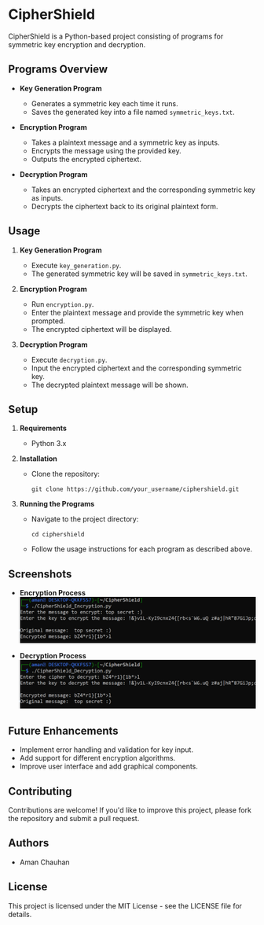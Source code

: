# CipherShield

CipherShield is a Python-based project consisting of programs for symmetric key encryption and decryption.

## Programs Overview

* **Key Generation Program**
  - Generates a symmetric key each time it runs.
  - Saves the generated key into a file named `symmetric_keys.txt`.

* **Encryption Program**
  - Takes a plaintext message and a symmetric key as inputs.
  - Encrypts the message using the provided key.
  - Outputs the encrypted ciphertext.

* **Decryption Program**
  - Takes an encrypted ciphertext and the corresponding symmetric key as inputs.
  - Decrypts the ciphertext back to its original plaintext form.

## Usage

1. **Key Generation Program**
   - Execute `key_generation.py`.
   - The generated symmetric key will be saved in `symmetric_keys.txt`.

2. **Encryption Program**
   - Run `encryption.py`.
   - Enter the plaintext message and provide the symmetric key when prompted.
   - The encrypted ciphertext will be displayed.

3. **Decryption Program**
   - Execute `decryption.py`.
   - Input the encrypted ciphertext and the corresponding symmetric key.
   - The decrypted plaintext message will be shown.

## Setup

1. **Requirements**
   - Python 3.x

2. **Installation**
   - Clone the repository:
     ```
     git clone https://github.com/your_username/ciphershield.git
     ```

3. **Running the Programs**
   - Navigate to the project directory:
     ```
     cd ciphershield
     ```
   - Follow the usage instructions for each program as described above.

## Screenshots

- **Encryption Process**
  ![Encryption Process](images/encryption_process.png)

- **Decryption Process**
  ![Decryption Process](images/decryption_process.png)

## Future Enhancements
- Implement error handling and validation for key input.
- Add support for different encryption algorithms.
- Improve user interface and add graphical components.

## Contributing
Contributions are welcome! If you'd like to improve this project, please fork the repository and submit a pull request.

## Authors
- Aman Chauhan

## License
This project is licensed under the MIT License - see the LICENSE file for details.
